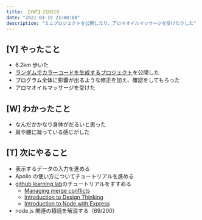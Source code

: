 ```yaml
---
title: 【YWT】210319
date: "2021-03-19 23:00:00"
description: "ミニプロジェクトを公開したり、アロマオイルマッサージを受けたりした"
---
```


## [Y] やったこと

- 6.2km 歩いた
- [ランダムでカラーコードを生成するプロジェクト](https://random-color-pallete.expfrom.me/)を公開した
- プログラム全体に影響が出るような修正を加え、確認をしてもらった
- アロマオイルマッサージを受けた

## [W] わかったこと

- なんだかかなり身体がだるいと思った
- 肩や腰に凝っている感じがした

## [T] 次にやること

- 表示するデータの入力を進める
- Apollo の使い方についてチュートリアルを進める
- [github learning lab](https://lab.github.com/githubtraining)のチュートリアルをすすめる
  - [Managing merge conflicts](https://lab.github.com/githubtraining/managing-merge-conflicts)
  - [Introduction to Design Thinking](https://lab.github.com/githubtraining/introduction-to-design-thinking)
  - [Introduction to Node with Express](https://lab.github.com/everydeveloper/introduction-to-node-with-express)
- node.js 関連の積読を解消する（69/200）

<!-- https://twitter.com/camomile_cafe/status/1372923671573012482?s=20 -->
